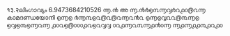 १३.२ലിംഗാവ്യം
6.9473684210526
൬.൯ അ ൬.൯൪൭൩൬൮൪൨൧൦൫൨൬ കാമദണ്ഡയോനി
൭൬൭
൪൬൩൭൨൫൨൫൨൬൨൯൨
൭൬൭൮൨൨൫൩൬൭
൭൮൭൩൭൬൨൬
൧൦൨൭൫൦൦൦൧൨൭൨൮൮
൦൨൧൬൨൩൬൧൯൦൬
൬൧൬൧൧൩൧൨൧൦
